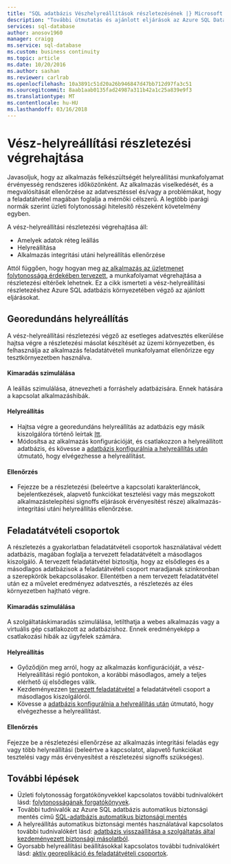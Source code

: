 ```yaml
---
title: "SQL adatbázis Vészhelyreállítások részletezésének |} Microsoft Docs"
description: "További útmutatás és ajánlott eljárások az Azure SQL Database a vészhelyreállítások részletezésének végrehajtásához."
services: sql-database
author: anosov1960
manager: craigg
ms.service: sql-database
ms.custom: business continuity
ms.topic: article
ms.date: 10/20/2016
ms.author: sashan
ms.reviewer: carlrab
ms.openlocfilehash: 10a3891c51d20a26b946847d47bb712d97fa3c51
ms.sourcegitcommit: 8aab1aab0135fad24987a311b42a1c25a839e9f3
ms.translationtype: MT
ms.contentlocale: hu-HU
ms.lasthandoff: 03/16/2018
---
```

# <a name="performing-disaster-recovery-drill"></a>Vész-helyreállítási részletezési végrehajtása
Javasoljuk, hogy az alkalmazás felkészültségét helyreállítási munkafolyamat érvényesség rendszeres időközönként. Az alkalmazás viselkedését, és a megvalósítását ellenőrzése az adatvesztéssel és/vagy a problémákat, hogy a feladatátvétel magában foglalja a mérnöki célszerű. A legtöbb iparági normák szerint üzleti folytonossági hitelesítő részeként követelmény egyben.

A vész-helyreállítási részletezési végrehajtása áll:

* Amelyek adatok réteg leállás
* Helyreállítása
* Alkalmazás integritási utáni helyreállítás ellenőrzése

Attól függően, hogy hogyan meg [az alkalmazás az üzletmenet folytonossága érdekében tervezett](sql-database-business-continuity.md), a munkafolyamat végrehajtása a részletezési eltérőek lehetnek. Ez a cikk ismerteti a vész-helyreállítási részletezéshez Azure SQL adatbázis környezetében végző az ajánlott eljárásokat.

## <a name="geo-restore"></a>Georedundáns helyreállítás
A vész-helyreállítási részletezési végző az esetleges adatvesztés elkerülése hajtsa végre a részletezési másolat készítését az üzemi környezetben, és felhasználja az alkalmazás feladatátvételi munkafolyamat ellenőrizze egy tesztkörnyezetben használva.

#### <a name="outage-simulation"></a>Kimaradás szimulálása
A leállás szimulálása, átnevezheti a forráshely adatbázisára. Ennek hatására a kapcsolat alkalmazáshibák.

#### <a name="recovery"></a>Helyreállítás
* Hajtsa végre a georedundáns helyreállítás az adatbázis egy másik kiszolgálóra történő leírtak [Itt](sql-database-disaster-recovery.md).
* Módosítsa az alkalmazás konfigurációját, és csatlakozzon a helyreállított adatbázis, és kövesse a [adatbázis konfigurálnia a helyreállítás után](sql-database-disaster-recovery.md) útmutató, hogy elvégezhesse a helyreállítást.

#### <a name="validation"></a>Ellenőrzés
* Fejezze be a részletezési (beleértve a kapcsolati karakterláncok, bejelentkezések, alapvető funkciókat tesztelési vagy más megszokott alkalmazástelepítési signoffs eljárások érvényesítést része) alkalmazás-integritási utáni helyreállítás ellenőrzése.

## <a name="failover-groups"></a>Feladatátvételi csoportok
A részletezés a gyakorlatban feladatátvételi csoportok használatával védett adatbázis, magában foglalja a tervezett feladatátvételt a másodlagos kiszolgáló. A tervezett feladatátvétel biztosítja, hogy az elsődleges és a másodlagos adatbázisok a feladatátvételi csoport maradjanak szinkronban a szerepkörök bekapcsolásakor. Ellentétben a nem tervezett feladatátvétel után ez a művelet eredményez adatvesztés, a részletezés az éles környezetben hajtható végre.

#### <a name="outage-simulation"></a>Kimaradás szimulálása
A szolgáltatáskimaradás szimulálása, letilthatja a webes alkalmazás vagy a virtuális gép csatlakozott az adatbázishoz. Ennek eredményeképp a csatlakozási hibák az ügyfelek számára.

#### <a name="recovery"></a>Helyreállítás
* Győződjön meg arról, hogy az alkalmazás konfigurációját, a vész-Helyreállítási régió pontokon, a korábbi másodlagos, amely a teljes elérhető új elsődleges válik.
* Kezdeményezzen [tervezett feladatátvétel](scripts/sql-database-setup-geodr-and-failover-database-powershell.md) a feladatátvételi csoport a másodlagos kiszolgálóról.
* Kövesse a [adatbázis konfigurálnia a helyreállítás után](sql-database-disaster-recovery.md) útmutató, hogy elvégezhesse a helyreállítást.

#### <a name="validation"></a>Ellenőrzés
Fejezze be a részletezési ellenőrzése az alkalmazás integritási feladás egy vagy több helyreállítási (beleértve a kapcsolatot, alapvető funkciókat tesztelési vagy más érvényesítést a részletezési signoffs szükséges).

## <a name="next-steps"></a>További lépések
* Üzleti folytonosság forgatókönyvekkel kapcsolatos további tudnivalókért lásd: [folytonosságának forgatókönyvek](sql-database-business-continuity.md).
* További tudnivalók az Azure SQL adatbázis automatikus biztonsági mentés című [SQL-adatbázis automatikus biztonsági mentés](sql-database-automated-backups.md)
* A helyreállítás automatikus biztonsági mentés használatával kapcsolatos további tudnivalókért lásd: [adatbázis visszaállítása a szolgáltatás által kezdeményezett biztonsági másolatból](sql-database-recovery-using-backups.md).
* Gyorsabb helyreállítási beállításokkal kapcsolatos további tudnivalókért lásd: [aktív georeplikáció és feladatátvételi csoportok](sql-database-geo-replication-overview.md).  
